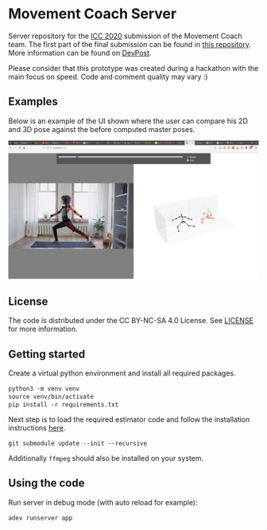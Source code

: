 # Movement Coach Server

Server repository for the [ICC 2020](https://www.createchallenge.org/) submission of the Movement Coach team. The first part of the final submission can be found in [this repository](https://github.com/brunovollmer/icc_dope_estimator). More information can be found on [DevPost](https://devpost.com/software/movement-coach).

Please consider that this prototype was created during a hackathon with the main focus on speed. Code and comment quality may vary :)

## Examples

Below is an example of the UI shown where the user can compare his 2D and 3D pose against the before computed master poses.

![Example](example.png)

## License

The code is distributed under the CC BY-NC-SA 4.0 License. See [LICENSE](LICENSE) for more information.

## Getting started


Create a virtual python environment and install all required packages.
```
python3 -m venv venv
source venv/bin/activate
pip install -r requirements.txt
```
Next step is to load the required estimator code and follow the installation instructions [here](https://github.com/brunovollmer/icc_dope_estimator).
```
git submodule update --init --recursive
```


Additionally `ffmpeg` should also be installed on your system.

## Using the code

Run server in debug mode (with auto reload for example):
```shell script
adev runserver app
```
